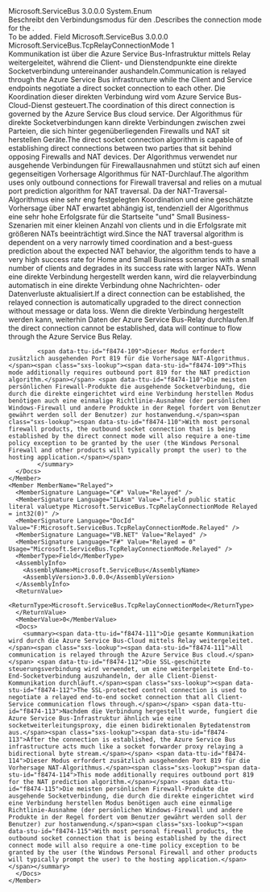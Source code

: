 <Type Name="TcpRelayConnectionMode" FullName="Microsoft.ServiceBus.TcpRelayConnectionMode">
  <TypeSignature Language="C#" Value="public enum TcpRelayConnectionMode" />
  <TypeSignature Language="ILAsm" Value=".class public auto ansi sealed TcpRelayConnectionMode extends System.Enum" />
  <TypeSignature Language="DocId" Value="T:Microsoft.ServiceBus.TcpRelayConnectionMode" />
  <TypeSignature Language="VB.NET" Value="Public Enum TcpRelayConnectionMode" />
  <TypeSignature Language="F#" Value="type TcpRelayConnectionMode = " />
  <AssemblyInfo>
    <AssemblyName>Microsoft.ServiceBus</AssemblyName>
    <AssemblyVersion>3.0.0.0</AssemblyVersion>
  </AssemblyInfo>
  <Base>
    <BaseTypeName>System.Enum</BaseTypeName>
  </Base>
  <Docs>
    <summary><span data-ttu-id="f8474-101">Beschreibt den Verbindungsmodus für den <see cref="T:Microsoft.ServiceBus.NetTcpRelayBinding" />.</span><span class="sxs-lookup"><span data-stu-id="f8474-101">Describes the connection mode for the <see cref="T:Microsoft.ServiceBus.NetTcpRelayBinding" />.</span></span> </summary>
    <remarks>To be added.</remarks>
  </Docs>
  <Members>
    <Member MemberName="Hybrid">
      <MemberSignature Language="C#" Value="Hybrid" />
      <MemberSignature Language="ILAsm" Value=".field public static literal valuetype Microsoft.ServiceBus.TcpRelayConnectionMode Hybrid = int32(1)" />
      <MemberSignature Language="DocId" Value="F:Microsoft.ServiceBus.TcpRelayConnectionMode.Hybrid" />
      <MemberSignature Language="VB.NET" Value="Hybrid" />
      <MemberSignature Language="F#" Value="Hybrid = 1" Usage="Microsoft.ServiceBus.TcpRelayConnectionMode.Hybrid" />
      <MemberType>Field</MemberType>
      <AssemblyInfo>
        <AssemblyName>Microsoft.ServiceBus</AssemblyName>
        <AssemblyVersion>3.0.0.0</AssemblyVersion>
      </AssemblyInfo>
      <ReturnValue>
        <ReturnType>Microsoft.ServiceBus.TcpRelayConnectionMode</ReturnType>
      </ReturnValue>
      <MemberValue>1</MemberValue>
      <Docs>
        <summary><span data-ttu-id="f8474-102">Kommunikation ist über die Azure Service Bus-Infrastruktur mittels Relay weitergeleitet, während die Client- und Dienstendpunkte eine direkte Socketverbindung untereinander aushandeln.</span><span class="sxs-lookup"><span data-stu-id="f8474-102">Communication is relayed through the Azure Service Bus infrastructure while the Client and Service endpoints negotiate a direct socket connection to each other.</span></span> <span data-ttu-id="f8474-103">Die Koordination dieser direkten Verbindung wird vom Azure Service Bus-Cloud-Dienst gesteuert.</span><span class="sxs-lookup"><span data-stu-id="f8474-103">The coordination of this direct connection is governed by the Azure Service Bus cloud service.</span></span> <span data-ttu-id="f8474-104">Der Algorithmus für direkte Socketverbindungen kann direkte Verbindungen zwischen zwei Parteien, die sich hinter gegenüberliegenden Firewalls und NAT sit herstellen Geräte.</span><span class="sxs-lookup"><span data-stu-id="f8474-104">The direct socket connection algorithm is capable of establishing direct connections between two parties that sit behind opposing Firewalls and NAT devices.</span></span> <span data-ttu-id="f8474-105">Der Algorithmus verwendet nur ausgehende Verbindungen für Firewallausnahmen und stützt sich auf einen gegenseitigen Vorhersage Algorithmus für NAT-Durchlauf.</span><span class="sxs-lookup"><span data-stu-id="f8474-105">The algorithm uses only outbound connections for Firewall traversal and relies on a mutual port prediction algorithm for NAT traversal.</span></span> <span data-ttu-id="f8474-106">Da der NAT-Traversal-Algorithmus eine sehr eng festgelegten Koordination und eine geschätzte Vorhersage über NAT erwartet abhängig ist, tendenziell der Algorithmus eine sehr hohe Erfolgsrate für die Startseite "und" Small Business-Szenarien mit einer kleinen Anzahl von clients und in die Erfolgsrate mit größeren NATs beeinträchtigt wird.</span><span class="sxs-lookup"><span data-stu-id="f8474-106">Since the NAT traversal algorithm is dependent on a very narrowly timed coordination and a best-guess prediction about the expected NAT behavior, the algorithm tends to have a very high success rate for Home and Small Business scenarios with a small number of clients and degrades in its success rate with larger NATs.</span></span> <span data-ttu-id="f8474-107">Wenn eine direkte Verbindung hergestellt werden kann, wird die relayverbindung automatisch in eine direkte Verbindung ohne Nachrichten- oder Datenverluste aktualisiert.</span><span class="sxs-lookup"><span data-stu-id="f8474-107">If a direct connection can be established, the relayed connection is automatically upgraded to the direct connection without message or data loss.</span></span> <span data-ttu-id="f8474-108">Wenn die direkte Verbindung hergestellt werden kann, weiterhin Daten der Azure Service Bus-Relay durchlaufen.</span><span class="sxs-lookup"><span data-stu-id="f8474-108">If the direct connection cannot be established, data will continue to flow through the Azure Service Bus Relay.</span></span> 
            
            <span data-ttu-id="f8474-109">Dieser Modus erfordert zusätzlich ausgehenden Port 819 für die Vorhersage NAT-Algorithmus.</span><span class="sxs-lookup"><span data-stu-id="f8474-109">This mode additionally requires outbound port 819 for the NAT prediction algorithm.</span></span> <span data-ttu-id="f8474-110">Die meisten persönlichen Firewall-Produkte die ausgehende Socketverbindung, die durch die direkte eingerichtet wird eine Verbindung herstellen Modus benötigen auch eine einmalige Richtlinie-Ausnahme (der persönlichen Windows-Firewall und andere Produkte in der Regel fordert vom Benutzer gewährt werden soll der Benutzer) zur hostanwendung.</span><span class="sxs-lookup"><span data-stu-id="f8474-110">With most personal firewall products, the outbound socket connection that is being established by the direct connect mode will also require a one-time policy exception to be granted by the user (the Windows Personal Firewall and other products will typically prompt the user) to the hosting application.</span></span> 
            </summary>
      </Docs>
    </Member>
    <Member MemberName="Relayed">
      <MemberSignature Language="C#" Value="Relayed" />
      <MemberSignature Language="ILAsm" Value=".field public static literal valuetype Microsoft.ServiceBus.TcpRelayConnectionMode Relayed = int32(0)" />
      <MemberSignature Language="DocId" Value="F:Microsoft.ServiceBus.TcpRelayConnectionMode.Relayed" />
      <MemberSignature Language="VB.NET" Value="Relayed" />
      <MemberSignature Language="F#" Value="Relayed = 0" Usage="Microsoft.ServiceBus.TcpRelayConnectionMode.Relayed" />
      <MemberType>Field</MemberType>
      <AssemblyInfo>
        <AssemblyName>Microsoft.ServiceBus</AssemblyName>
        <AssemblyVersion>3.0.0.0</AssemblyVersion>
      </AssemblyInfo>
      <ReturnValue>
        <ReturnType>Microsoft.ServiceBus.TcpRelayConnectionMode</ReturnType>
      </ReturnValue>
      <MemberValue>0</MemberValue>
      <Docs>
        <summary><span data-ttu-id="f8474-111">Die gesamte Kommunikation wird durch die Azure Service Bus-Cloud mittels Relay weitergeleitet.</span><span class="sxs-lookup"><span data-stu-id="f8474-111">All communication is relayed through the Azure Service Bus cloud.</span></span> <span data-ttu-id="f8474-112">Die SSL-geschützte steuerungsverbindung wird verwendet, um eine weitergeleitete End-to-End-Socketverbindung auszuhandeln, der alle Client-Dienst-Kommunikation durchläuft.</span><span class="sxs-lookup"><span data-stu-id="f8474-112">The SSL-protected control connection is used to negotiate a relayed end-to-end socket connection that all Client-Service communication flows through.</span></span> <span data-ttu-id="f8474-113">Nachdem die Verbindung hergestellt wurde, fungiert die Azure Service Bus-Infrastruktur ähnlich wie eine socketweiterleitungsproxy, die einen bidirektionalen Bytedatenstrom aus.</span><span class="sxs-lookup"><span data-stu-id="f8474-113">After the connection is established, the Azure Service Bus infrastructure acts much like a socket forwarder proxy relaying a bidirectional byte stream.</span></span> <span data-ttu-id="f8474-114">Dieser Modus erfordert zusätzlich ausgehenden Port 819 für die Vorhersage NAT-Algorithmus.</span><span class="sxs-lookup"><span data-stu-id="f8474-114">This mode additionally requires outbound port 819 for the NAT prediction algorithm.</span></span> <span data-ttu-id="f8474-115">Die meisten persönlichen Firewall-Produkte die ausgehende Socketverbindung, die durch die direkte eingerichtet wird eine Verbindung herstellen Modus benötigen auch eine einmalige Richtlinie-Ausnahme (der persönlichen Windows-Firewall und andere Produkte in der Regel fordert vom Benutzer gewährt werden soll der Benutzer) zur hostanwendung.</span><span class="sxs-lookup"><span data-stu-id="f8474-115">With most personal firewall products, the outbound socket connection that is being established by the direct connect mode will also require a one-time policy exception to be granted by the user (the Windows Personal Firewall and other products will typically prompt the user) to the hosting application.</span></span></summary>
      </Docs>
    </Member>
  </Members>
</Type>